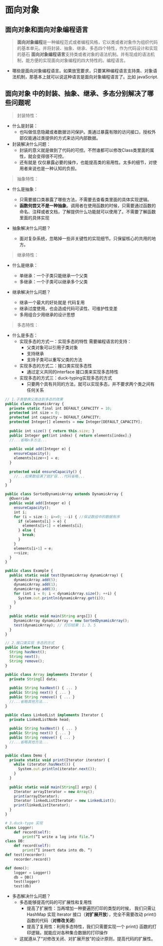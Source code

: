 # 面向对象

## 面向对象和面向对象编程语言

> **面向对象编程**是一种编程范式或者编程风格，它以类或者对象作为组织代码的基本单元。并将封装、抽象、继承、多态四个特性，作为代码设计和实现的基石
> **面向对象编程语言**支持类或者对象的语法机制。并有现成的语法机制，能方便的实现面向对象编程的四大特性的。编程语言。

- 哪些是面向对象编程语言。如果放宽要求，只要某种编程语言支持类、对象语法机制，那基本上就可以说这种语言是面向对象编程语言了。比如
  javaScript.

## 面向对象 中的封装、抽象、继承、多态分别解决了哪些问题呢

> 封装特性：

- 什么是封装：
  - 也叫做信息隐藏或者数据访问保护。类通过暴露有限的访问接口，授权外部仅能通过类提供的方式来访问内部数据。
- 封装解决什么问题：
  - 封装的意义就是做到了代码的可控。不然谁都可以修改Class类里面的属性，就会变得很不可控。
  - 还有就是 仅仅暴露必要的操作，也能提高类的易用性。太多的细节，对使用者来说也是一种认知的负担。

> 抽象特性：

- 什么是抽象：
  - 只需要接口类暴露了哪些方法，不需要去查看类里面的具体实现逻辑。
  - **函数何尝又不是一种抽象**。调用者在使用函数的时候，只需要通过函数的命名、注释或者文档，了解提供什么功能就可以使用了。不需要了解函数里面的具体实现

- 抽象解决什么问题？
  - 面对复杂系统，忽略掉一些非关键性的实现细节。只保留核心的共用的地方。

> 继承特性：

- 什么是继承：
  - 单继承：一个子类只能继承一个父类
  - 多继承：一个子类可以继承多个父类

- 继承解决什么问题？
  - 继承一个最大的好处就是 代码复用
  - 继承过度使用，也会造成代码可读性、可维护性变差
  - 多用组合少用继承的设计思想

> 多态特性：

- 什么是多态：
  - 实现多态的方式一：实现多态的特性 需要编程语言的支持：
    - 父类对象可以引用子类对象
    - 支持继承
    - 支持子类可以重写父类的方法
  - 实现多态的方式二：接口类实现多态性
    - 通过定义共同的interface 接口类来实现多态特性
  - 实现多态的方式三：duck-typing实现多态的方式
    - 只要两个具有共同的方法，就可以实现多态，并不要求两个类之间有任何关系

```javaScript
// 1.子类替换父类达到多态的效果
public class DynamicArray {
  private static final int DEFAULT_CAPACITY = 10;
  protected int size = 0;
  protected int capacity = DEFAULT_CAPACITY;
  protected Integer[] elements = new Integer[DEFAULT_CAPACITY];
  
  public int size() { return this.size; }
  public Integer get(int index) { return elements[index];}
  //...省略n多方法...
  
  public void add(Integer e) {
    ensureCapacity();
    elements[size++] = e;
  }
  
  protected void ensureCapacity() {
    //...如果数组满了就扩容...代码省略...
  }
}

public class SortedDynamicArray extends DynamicArray {
  @Override
  public void add(Integer e) {
    ensureCapacity();
    int i;
    for (i = size-1; i>=0; --i) { //保证数组中的数据有序
      if (elements[i] > e) {
        elements[i+1] = elements[i];
      } else {
        break;
      }
    }
    elements[i+1] = e;
    ++size;
  }
}

public class Example {
  public static void test(DynamicArray dynamicArray) {
    dynamicArray.add(5);
    dynamicArray.add(1);
    dynamicArray.add(3);
    for (int i = 0; i < dynamicArray.size(); ++i) {
      System.out.println(dynamicArray.get(i));
    }
  }
  
  public static void main(String args[]) {
    DynamicArray dynamicArray = new SortedDynamicArray();
    test(dynamicArray); // 打印结果：1、3、5
  }
}
```

```javaScript
// 2.接口类实现 多态的方式
public interface Iterator {
  String hasNext();
  String next();
  String remove();
}

public class Array implements Iterator {
  private String[] data;
  
  public String hasNext() { ... }
  public String next() { ... }
  public String remove() { ... }
  //...省略其他方法...
}

public class LinkedList implements Iterator {
  private LinkedListNode head;
  
  public String hasNext() { ... }
  public String next() { ... }
  public String remove() { ... }
  //...省略其他方法... 
}

public class Demo {
  private static void print(Iterator iterator) {
    while (iterator.hasNext()) {
      System.out.println(iterator.next());
    }
  }
  
  public static void main(String[] args) {
    Iterator arrayIterator = new Array();
    print(arrayIterator);
    Iterator linkedListIterator = new LinkedList();
    print(linkedListIterator);
  }
}
```

```py
# 3.duck-type 实现
class Logger:
    def record(self):
        print(“I write a log into file.”)
class DB:
    def record(self):
        print(“I insert data into db. ”)
def test(recorder):
    recorder.record()

def demo():
    logger = Logger()
    db = DB()
    test(logger)
    test(db)
```

- 多态解决什么问题？
  - 多态能够提高代码的可扩展性和复用性
    - 提高了扩展性：当再增加一种要遍历打印的类型的时候， 我们只需让 HashMap 实现 Iterator 接口（**对扩展开放**），完全不需要改动 print() 函数的代码（**对修改关闭**）
    - 提高了复用性：利用多态特性，我们只需要实现一个 print() 函数的打印逻辑，就能应对各种集合数据的打印操作
  - 这就遵从了“对修改关闭、对扩展开放”的设计原则，提高代码的扩展性。
